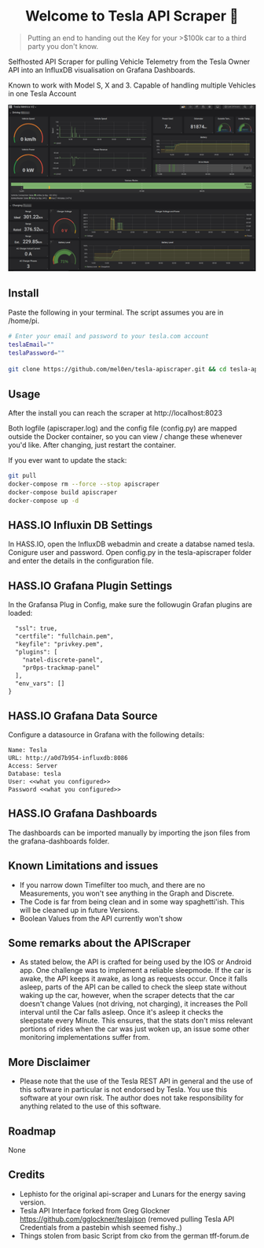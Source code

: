 <h1 align="center">Welcome to Tesla API Scraper 👋</h1>

> Putting an end to handing out the Key for your >$100k car to a third party you don't know.

Selfhosted API Scraper for pulling Vehicle Telemetry from the Tesla Owner API into an InfluxDB visualisation on Grafana Dashboards.

Known to work with Model S, X and 3. Capable of handling multiple Vehicles in one Tesla Account

![Driving Dashboard](https://raw.githubusercontent.com/lunars/tesla-apiscraper/master/screenshots/teslametrics_v2_1.png)

## Install

Paste the following in your terminal. The script assumes you are in /home/pi.

```bash
# Enter your email and password to your tesla.com account
teslaEmail=""
teslaPassword=""

git clone https://github.com/mel0en/tesla-apiscraper.git && cd tesla-apiscraper && bash install.sh $teslaEmail $teslaPassword
```

## Usage

After the install you can reach the scraper at http://localhost:8023

Both logfile (apiscraper.log) and the config file (config.py) are mapped outside the Docker container, so you can view / change these whenever you'd like. After changing, just restart the container.

If you ever want to update the stack:

```bash
git pull
docker-compose rm --force --stop apiscraper
docker-compose build apiscraper
docker-compose up -d
```

## HASS.IO Influxin DB Settings

In HASS.IO, open the InfluxDB webadmin and create a databse named tesla. Conigure user and password. Open config.py in the tesla-apiscraper folder and enter the details in the configuration file.

## HASS.IO Grafana Plugin Settings

In the Grafansa Plug in Config, make sure the followugin Grafan plugins are loaded:

```{
  "ssl": true,
  "certfile": "fullchain.pem",
  "keyfile": "privkey.pem",
  "plugins": [
    "natel-discrete-panel",
    "pr0ps-trackmap-panel"
  ],
  "env_vars": []
}
```

## HASS.IO Grafana Data Source

Configure a datasource in Grafana with the following details:

```Type: InfluxDB
Name: Tesla
URL: http://a0d7b954-influxdb:8086
Access: Server
Database: tesla
User: <<what you configured>>
Password <<what you configured>>
```

## HASS.IO Grafana Dashboards

The dashboards can be imported manually by importing the json files from the grafana-dashboards folder.

## Known Limitations and issues

- If you narrow down Timefilter too much, and there are no Measurements, you won't see anything in the Graph and Discrete.
- The Code is far from being clean and in some way spaghetti'ish. This will be cleaned up in future Versions.
- Boolean Values from the API currently won't show

## Some remarks about the APIScraper

- As stated below, the API is crafted for being used by the IOS or Android app. One challenge was to implement a reliable sleepmode. If the car is awake, the API keeps it awake, as long as requests occur. Once it falls asleep, parts of the API can be called to check the sleep state without waking up the car, however, when the scraper detects that the car doesn't change Values (not driving, not charging), it increases the Poll interval until the Car falls asleep. Once it's asleep it checks the sleepstate every Minute. This ensures, that the stats don't miss relevant portions of rides when the car was just woken up, an issue some other monitoring implementations suffer from.

## More Disclaimer

- Please note that the use of the Tesla REST API in general and the use of this software in particular is not endorsed by Tesla. You use this software at your own risk. The author does not take responsibility for anything related to the use of this software.

## Roadmap

None

## Credits

- Lephisto for the original api-scraper and Lunars for the energy saving version.
- Tesla API Interface forked from Greg Glockner https://github.com/gglockner/teslajson (removed pulling Tesla API Credentials from a pastebin whish seemed fishy..)
- Things stolen from basic Script from cko from the german tff-forum.de
